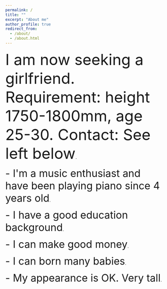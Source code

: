 ```yaml
---
permalink: /
title: ""
excerpt: "About me"
author_profile: true
redirect_from: 
  - /about/
  - /about.html
---
```


<p>
<font size=10>I am now seeking a girlfriend. Requirement: height 1750-1800mm, age 25-30. Contact: See left below</font>.
</p>

<p>
<font size=6> - I'm a music enthusiast and have been playing piano since 4 years old</font>.
</p>

<p>
<font size=6> - I have a good education background</font>.
</p>

<p>
<font size=6> - I can make good money</font>.
</p>

<p>
<font size=6> - I can born many babies</font>.
</p>

<p>
<font size=6> - My appearance is OK. Very tall</font>.
</p>
